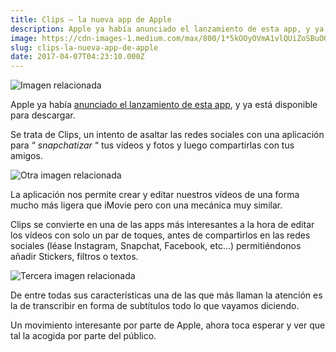 ```yaml
---
title: Clips — la nueva app de Apple
description: Apple ya había anunciado el lanzamiento de esta app, y ya está disponible para descargar.
image: https://cdn-images-1.medium.com/max/800/1*5kOOyOVmA1vlQUiZoSBuOQ.jpeg
slug: clips-la-nueva-app-de-apple
date: 2017-04-07T04:23:10.000Z
---
```


![Imagen relacionada](https://cdn-images-1.medium.com/max/800/1*5kOOyOVmA1vlQUiZoSBuOQ.jpeg)

Apple ya había [anunciado el lanzamiento de esta app](http://www.apple.com/clips/), y ya está disponible para descargar.

Se trata de Clips, un intento de asaltar las redes sociales con una aplicación para “ *snapchatizar* “ tus vídeos y fotos y luego compartirlas con tus amigos.

![Otra imagen relacionada](https://cdn-images-1.medium.com/max/800/0*gGBHr3v65G_Y1uWe)

La aplicación nos permite crear y editar nuestros vídeos de una forma mucho más ligera que iMovie pero con una mecánica muy similar.

Clips se convierte en una de las apps más interesantes a la hora de editar los vídeos con solo un par de toques, antes de compartirlos en las redes sociales (léase Instagram, Snapchat, Facebook, etc…) permitiéndonos añadir Stickers, filtros o textos.

![Tercera imagen relacionada](https://cdn-images-1.medium.com/max/800/0*vLo8tP3g6IMwY0ut)

De entre todas sus características una de las que más llaman la atención es la de transcribir en forma de subtítulos todo lo que vayamos diciendo.

Un movimiento interesante por parte de Apple, ahora toca esperar y ver que tal la acogida por parte del público.
